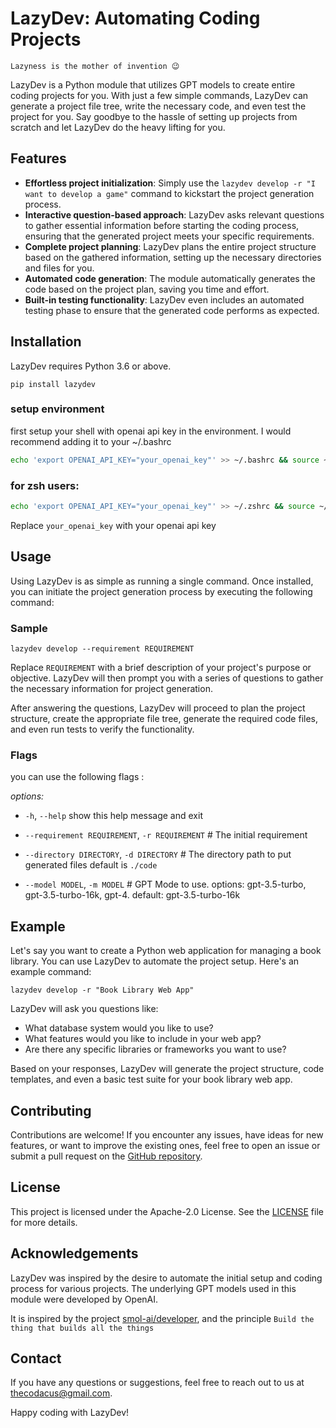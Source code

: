 # LazyDev: Automating Coding Projects

```
Lazyness is the mother of invention 😉
```

LazyDev is a Python module that utilizes GPT models to create entire coding projects for you. With just a few simple commands, LazyDev can generate a project file tree, write the necessary code, and even test the project for you. Say goodbye to the hassle of setting up projects from scratch and let LazyDev do the heavy lifting for you.

## Features

- **Effortless project initialization**: Simply use the `lazydev develop -r "I want to develop a game"` command to kickstart the project generation process.
- **Interactive question-based approach**: LazyDev asks relevant questions to gather essential information before starting the coding process, ensuring that the generated project meets your specific requirements.
- **Complete project planning**: LazyDev plans the entire project structure based on the gathered information, setting up the necessary directories and files for you.
- **Automated code generation**: The module automatically generates the code based on the project plan, saving you time and effort.
- **Built-in testing functionality**: LazyDev even includes an automated testing phase to ensure that the generated code performs as expected.

## Installation

LazyDev requires Python 3.6 or above.
```shell
pip install lazydev
```
### setup environment 

first setup your shell with openai api key in the environment. I would recommend  adding it to your ~/.bashrc
```bash
echo 'export OPENAI_API_KEY="your_openai_key"' >> ~/.bashrc && source ~/.bashrc
```

### for zsh users:
```zsh
echo 'export OPENAI_API_KEY="your_openai_key"' >> ~/.zshrc && source ~/.zshrc
```

Replace `your_openai_key` with your openai api key 
 

## Usage

Using LazyDev is as simple as running a single command. Once installed, you can initiate the project generation process by executing the following command:

### Sample

```shell
lazydev develop --requirement REQUIREMENT
```

Replace `REQUIREMENT` with a brief description of your project's purpose or objective. LazyDev will then prompt you with a series of questions to gather the necessary information for project generation.

After answering the questions, LazyDev will proceed to plan the project structure, create the appropriate file tree, generate the required code files, and even run tests to verify the functionality.


### Flags
you can use the following flags :

*options:*

* `-h`, `--help`            show this help message and exit

* `--requirement REQUIREMENT`, `-r REQUIREMENT` # The initial requirement

* `--directory DIRECTORY`, `-d DIRECTORY` # The directory path to put generated files default is `./code`

* `--model MODEL`, `-m MODEL` # GPT Mode to use. options: gpt-3.5-turbo, gpt-3.5-turbo-16k, gpt-4. default: gpt-3.5-turbo-16k


## Example

Let's say you want to create a Python web application for managing a book library. You can use LazyDev to automate the project setup. Here's an example command:

```shell
lazydev develop -r "Book Library Web App"
```

LazyDev will ask you questions like:

- What database system would you like to use?
- What features would you like to include in your web app?
- Are there any specific libraries or frameworks you want to use?

Based on your responses, LazyDev will generate the project structure, code templates, and even a basic test suite for your book library web app.

## Contributing

Contributions are welcome! If you encounter any issues, have ideas for new features, or want to improve the existing ones, feel free to open an issue or submit a pull request on the [GitHub repository](https://github.com//thecodacus/lazy-dev).

## License

This project is licensed under the Apache-2.0 License. See the [LICENSE](https://github.com/thecodacus/lazy-dev/blob/master/LICENSE) file for more details.

## Acknowledgements

LazyDev was inspired by the desire to automate the initial setup and coding process for various projects. The underlying GPT models used in this module were developed by OpenAI.

It is inspired by the project [smol-ai/developer](https://github.com/smol-ai/developer), and the principle `Build the thing that builds all the things`

## Contact

If you have any questions or suggestions, feel free to reach out to us at thecodacus@gmail.com.

Happy coding with LazyDev!
